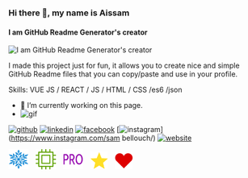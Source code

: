 ### Hi there 👋, my name is Aissam
#### I am GitHub Readme Generator's creator
![I am GitHub Readme Generator's creator](https://media.kasperskydaily.com/wp-content/uploads/sites/102/2021/02/02012938/deep-web-dark-web-darknet-surface-web-difference-featured.jpg)

I made this project just for fun, it allows you to create nice and simple GitHub Readme files that you can copy/paste and use in your profile.

Skills: VUE JS / REACT / JS / HTML / CSS /es6 /json

- 🔭 I’m currently working on this page.
- <img src="https://th.bing.com/th/id/R.4cde3a39234c0331be9afe3b8357e176?rik=xyVLyS%2bk2Quaig&riu=http%3a%2f%2fmedia.giphy.com%2fmedia%2fdwmNhd5H7YAz6%2fgiphy.gif&ehk=BKnI49kPqJOIWmAq8jlGPc%2bgEwuDFit6tdjR3r7YyEo%3d&risl=&pid=ImgRaw&r=0" width="200" alt="gif"/>


[<img src='https://cdn.jsdelivr.net/npm/simple-icons@3.0.1/icons/github.svg' alt='github' height='40'>](https://github.com/SAMB1998)  [<img src='https://cdn.jsdelivr.net/npm/simple-icons@3.0.1/icons/linkedin.svg' alt='linkedin' height='40'>](https://www.linkedin.com/in/https://www.linkedin.com/in/aissam-bellouch-a7a746301//)  [<img src='https://cdn.jsdelivr.net/npm/simple-icons@3.0.1/icons/facebook.svg' alt='facebook' height='40'>](https://www.facebook.com/https://www.facebook.com/profile.php?id=100092499253539)  [<img src='https://cdn.jsdelivr.net/npm/simple-icons@3.0.1/icons/instagram.svg' alt='instagram' height='40'>](https://www.instagram.com/sam bellouch/)  [<img src='https://cdn.jsdelivr.net/npm/simple-icons@3.0.1/icons/icloud.svg' alt='website' height='40'>](portfoliosambel-aissam.vercel.app)  

<a href='https://archiveprogram.github.com/'><img src='https://raw.githubusercontent.com/acervenky/animated-github-badges/master/assets/acbadge.gif' width='40' height='40'></a> <a href='https://docs.github.com/en/developers'><img src='https://raw.githubusercontent.com/acervenky/animated-github-badges/master/assets/devbadge.gif' width='40' height='40'></a> <a href='https://github.com/pricing'><img src='https://raw.githubusercontent.com/acervenky/animated-github-badges/master/assets/pro.gif' width='40' height='40'></a> <a href='https://stars.github.com/'><img src='https://raw.githubusercontent.com/acervenky/animated-github-badges/master/assets/starbadge.gif' width='35' height='35'></a> <a href='https://docs.github.com/en/github/supporting-the-open-source-community-with-github-sponsors'><img src='https://raw.githubusercontent.com/acervenky/animated-github-badges/master/assets/sponsorbadge.gif' width='35' height='35'></a> 




